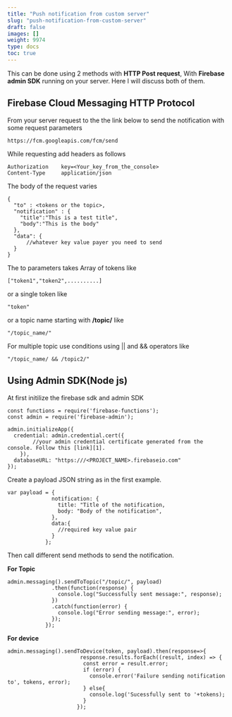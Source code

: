 ```yaml
---
title: "Push notification from custom server"
slug: "push-notification-from-custom-server"
draft: false
images: []
weight: 9974
type: docs
toc: true
---
```


This can be done using 2 methods 
with **HTTP Post request**, With **Firebase admin SDK** running on your server. Here I will discuss both of them.



## Firebase Cloud Messaging HTTP Protocol
From your server request to the the link below to send the notification with some request parameters 

    https://fcm.googleapis.com/fcm/send
While requesting add headers as follows

    Authorization    key=<Your_key_from_the_console>
    Content-Type     application/json

The body of the request varies 

    {
      "to" : <tokens or the topic>,
      "notification" : {
        "title":"This is a test title",
        "body":"This is the body"
      },
      "data": {
          //whatever key value payer you need to send  
      }
    }

The to parameters takes Array of tokens like

    ["token1","token2",..........]
or a single token like

    "token"
or a topic name starting with **/topic/** like

    "/topic_name/"

For multiple topic use conditions using || and && operators like

    "/topic_name/ && /topic2/"

## Using Admin SDK(Node js)
At first initilize the firebase sdk and admin SDK

    const functions = require('firebase-functions');
    const admin = require('firebase-admin');
    
    admin.initializeApp({
      credential: admin.credential.cert({
            //your admin credential certificate generated from the console. Follow this [link][1].
        }),
      databaseURL: "https:///<PROJECT_NAME>.firebaseio.com"
    });

Create a payload JSON string as in the first example.

    var payload = {
                  notification: {
                    title: "Title of the notification,
                    body: "Body of the notification",
                  },
                  data:{
                    //required key value pair
                  }
                };

Then call different send methods to send the notification.

**For Topic**

    admin.messaging().sendToTopic("/topic/", payload)
                  .then(function(response) {
                    console.log("Successfully sent message:", response);
                  })
                  .catch(function(error) {
                    console.log("Error sending message:", error);
                  });
                });
**For device**
 

    admin.messaging().sendToDevice(token, payload).then(response=>{
                           response.results.forEach((result, index) => {
                            const error = result.error;
                            if (error) {
                              console.error('Failure sending notification to', tokens, error);
                            } else{
                              console.log('Sucessfully sent to '+tokens);
                            }
                          });

  [1]: https://firebase.google.com/docs/admin/setup#add_firebase_to_your_app





